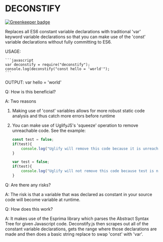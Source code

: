 DECONSTIFY
===================

[![Greenkeeper badge](https://badges.greenkeeper.io/dpgraham/deconstify.svg)](https://greenkeeper.io/)

Replaces all ES6 constant variable declarations with traditional 'var' keyword variable declarations so that you can make use
of the 'const' variable declarations without fully committing to ES6.

USAGE:

    ```javascript
    var deconstify = require("deconstify");
    console.log(deconstify("const hello = 'world'");
    ```

OUTPUT:
var hello = 'world'


Q: How is this beneficial?

A: Two reasons

1. Making use of 'const' variables allows for more robust static code analysis and thus catch more errors before runtime
2. You can make use of UglifyJS's 'squeeze' operation to remove unreachable code. See the example:

    ```javascript
    const test = false;
    if(test){
        console.log("Uglify will remove this code because it is unreachable.");
    }

    var test = false;
    if(test){
        console.log("Uglify will not remove this code because test is not a constant.");
    }
    ```

Q: Are there any risks?

A: The risk is that a variable that was declared as constant in your source code will become variable at runtime.

Q: How does this work?

A: It makes use of the Esprima library which parses the Abstract Syntax Tree for given Javascript code. Deconstify.js
then scrapes out all of the constant variable declarations, gets the range where those declarations are made and then
does a basic string replace to swap 'const' with 'var'.